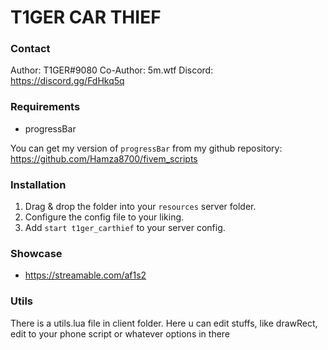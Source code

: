 # T1GER CAR THIEF

### Contact
Author: T1GER#9080
Co-Author: 5m.wtf
Discord: https://discord.gg/FdHkq5q

### Requirements
- progressBar

You can get my version of `progressBar` from my github repository:
https://github.com/Hamza8700/fivem_scripts

### Installation
1) Drag & drop the folder into your `resources` server folder.
2) Configure the config file to your liking.
3) Add `start t1ger_carthief` to your server config.

### Showcase
- https://streamable.com/af1s2

### Utils
There is a utils.lua file in client folder.
Here u can edit stuffs, like drawRect, edit to your phone script or whatever options in there